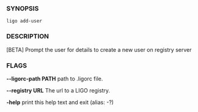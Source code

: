 
### SYNOPSIS
```
ligo add-user
```

### DESCRIPTION
[BETA] Prompt the user for details to create a new user on registry server

### FLAGS
**--ligorc-path PATH**
path to .ligorc file.

**--registry URL**
The url to a LIGO registry.

**-help**
print this help text and exit (alias: -?)


